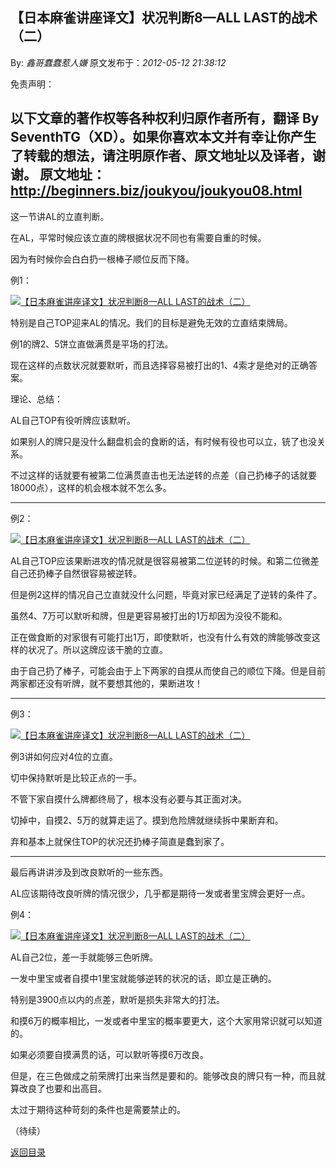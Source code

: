 ## 【日本麻雀讲座译文】状况判断8—ALL LAST的战术（二）

By: *鑫哥蠢蠢惹人嫌* 原文发布于：*2012-05-12 21:38:12*

免责声明：

以下文章的著作权等各种权利归原作者所有，翻译 By
SeventhTG（XD）。如果你喜欢本文并有幸让你产生了转载的想法，请注明原作者、原文地址以及译者，谢谢。
原文地址：http://beginners.biz/joukyou/joukyou08.html
------------------------------------------------------------------------------------

这一节讲AL的立直判断。

在AL，平常时候应该立直的牌根据状况不同也有需要自重的时候。

因为有时候你会白白扔一根棒子顺位反而下降。

例1：

[![【日本麻雀讲座译文】状况判断8&mdash;ALL&nbsp;<wbr>LAST的战术（二）](http://s12.sinaimg.cn/middle/7f78b76fgbfd70f4014eb&amp;690)](http://photo.blog.sina.com.cn/showpic.html#blogid=7f78b76f01014sid&url=http://s12.sinaimg.cn/orignal/7f78b76fgbfd70f4014eb)

特别是自己TOP迎来AL的情况。我们的目标是避免无效的立直结束牌局。

例1的牌2、5饼立直做满贯是平场的打法。

现在这样的点数状况就要默听，而且选择容易被打出的1、4索才是绝对的正确答案。

理论、总结：

AL自己TOP有役听牌应该默听。

如果别人的牌只是没什么翻盘机会的食断的话，有时候有役也可以立，铳了也没关系。

不过这样的话就要有被第二位满贯直击也无法逆转的点差（自己扔棒子的话就要18000点），这样的机会根本就不怎么多。

------------------------------------------------------------------------------------

例2：

[![【日本麻雀讲座译文】状况判断8&mdash;ALL&nbsp;<wbr>LAST的战术（二）](http://s15.sinaimg.cn/middle/7f78b76fgbfd72e2c56ee&amp;690)](http://photo.blog.sina.com.cn/showpic.html#blogid=7f78b76f01014sid&url=http://s15.sinaimg.cn/orignal/7f78b76fgbfd72e2c56ee)

AL自己TOP应该果断进攻的情况就是很容易被第二位逆转的时候。和第二位微差自己还扔棒子自然很容易被逆转。

但是例2这样的情况自己立直就没什么问题，毕竟对家已经满足了逆转的条件了。

虽然4、7万可以默听和牌，但是更容易被打出的1万却因为没役不能和。

正在做食断的对家很有可能打出1万，即使默听，也没有什么有效的牌能够改变这样的状况了。所以这牌应该干脆的立直。

由于自己扔了棒子，可能会由于上下两家的自摸从而使自己的顺位下降。但是目前两家都还没有听牌，就不要想其他的，果断进攻！

------------------------------------------------------------------------------------

例3：

[![【日本麻雀讲座译文】状况判断8&mdash;ALL&nbsp;<wbr>LAST的战术（二）](http://s13.sinaimg.cn/middle/7f78b76fgbfd74eb19cbc&amp;690)](http://photo.blog.sina.com.cn/showpic.html#blogid=7f78b76f01014sid&url=http://s13.sinaimg.cn/orignal/7f78b76fgbfd74eb19cbc)

例3讲如何应对4位的立直。

切中保持默听是比较正点的一手。

不管下家自摸什么牌都终局了，根本没有必要与其正面对决。

切掉中，自摸2、5万的就算走运了。摸到危险牌就继续拆中果断弃和。

弃和基本上就保住TOP的状况还扔棒子简直是蠢到家了。

------------------------------------------------------------------------------------

最后再讲讲涉及到改良默听的一些东西。

AL应该期待改良听牌的情况很少，几乎都是期待一发或者里宝牌会更好一点。

例4：

[![【日本麻雀讲座译文】状况判断8&mdash;ALL&nbsp;<wbr>LAST的战术（二）](http://s3.sinaimg.cn/middle/7f78b76fgbfd790e5d0c2&amp;690)](http://photo.blog.sina.com.cn/showpic.html#blogid=7f78b76f01014sid&url=http://s3.sinaimg.cn/orignal/7f78b76fgbfd790e5d0c2)

AL自己2位，差一手就能够三色听牌。

一发中里宝或者自摸中1里宝就能够逆转的状况的话，即立是正确的。

特别是3900点以内的点差，默听是损失非常大的打法。

和摸6万的概率相比，一发或者中里宝的概率要更大，这个大家用常识就可以知道的。

如果必须要自摸满贯的话，可以默听等摸6万改良。

但是，在三色做成之前荣牌打出来当然是要和的。能够改良的牌只有一种，而且就算改良了也要和出高目。

太过于期待这种苛刻的条件也是需要禁止的。

（待续）

[返回目录](index.html)
